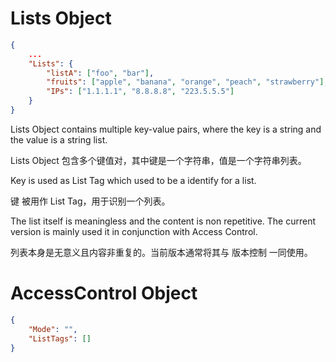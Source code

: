 

# Lists Object

```json
{
    ...
    "Lists": {
        "listA": ["foo", "bar"],
        "fruits": ["apple", "banana", "orange", "peach", "strawberry"],
        "IPs": ["1.1.1.1", "8.8.8.8", "223.5.5.5"]
    }
}
```

Lists Object contains multiple key-value pairs, where the key is a string and the value is a string list.  

Lists Object 包含多个键值对，其中键是一个字符串，值是一个字符串列表。  

Key is used as List Tag which used to be a identify for a list.  

键 被用作 List Tag，用于识别一个列表。  

The list itself is meaningless and the content is non repetitive. The current version is mainly used it in conjunction with Access Control.  

列表本身是无意义且内容非重复的。当前版本通常将其与 版本控制 一同使用。



# AccessControl Object

```json
{
    "Mode": "",
    "ListTags": []
}
```

